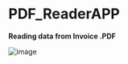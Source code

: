 # PDF_ReaderAPP
<b>Reading data from Invoice .PDF</b>
 
![image](https://user-images.githubusercontent.com/66377435/200568890-2044aad0-33ed-43ad-9933-dd8c8ea578c3.png)


